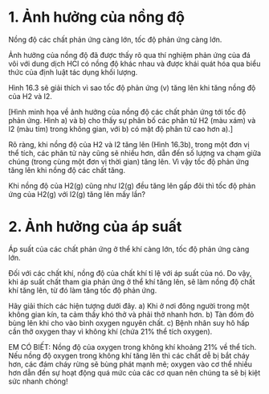 # 1. Ảnh hưởng của nồng độ

Nồng độ các chất phản ứng càng lớn, tốc độ phản ứng càng lớn.

Ảnh hưởng của nồng độ đã được thấy rõ qua thí nghiệm phản ứng của đá vôi với dung dịch HCl có nồng độ khác nhau và được khái quát hóa qua biểu thức của định luật tác dụng khối lượng.

Hình 16.3 sẽ giải thích vì sao tốc độ phản ứng (v) tăng lên khi tăng nồng độ của H2 và I2.

[Hình minh họa về ảnh hưởng của nồng độ các chất phản ứng tới tốc độ phản ứng. Hình a) và b) cho thấy sự phân bố các phân tử H2 (màu xám) và I2 (màu tím) trong không gian, với b) có mật độ phân tử cao hơn a).]

Rõ ràng, khi nồng độ của H2 và I2 tăng lên (Hình 16.3b), trong một đơn vị thể tích, các phân tử này cũng sẽ nhiều hơn, dẫn đến số lượng va chạm giữa chúng (trong cùng một đơn vị thời gian) tăng lên. Vì vậy tốc độ phản ứng tăng lên khi nồng độ các chất tăng.

Khi nồng độ của H2(g) cũng như I2(g) đều tăng lên gấp đôi thì tốc độ phản ứng của H2(g) với I2(g) tăng lên mấy lần?

# 2. Ảnh hưởng của áp suất

Áp suất của các chất phản ứng ở thể khí càng lớn, tốc độ phản ứng càng lớn.

Đối với các chất khí, nồng độ của chất khí tỉ lệ với áp suất của nó. Do vậy, khi áp suất chất tham gia phản ứng ở thể khí tăng lên, sẽ làm nồng độ chất khí tăng lên, từ đó làm tăng tốc độ phản ứng.

Hãy giải thích các hiện tượng dưới đây.
a) Khi ở nơi đông người trong một không gian kín, ta cảm thấy khó thở và phải thở nhanh hơn.
b) Tàn đóm đỏ bùng lên khi cho vào bình oxygen nguyên chất.
c) Bệnh nhân suy hô hấp cần thở oxygen thay vì không khí (chứa 21% thể tích oxygen).

EM CÓ BIẾT:
Nồng độ của oxygen trong không khí khoảng 21% về thể tích. Nếu nồng độ oxygen trong không khí tăng lên thì các chất dễ bị bắt cháy hơn, các đám cháy rừng sẽ bùng phát mạnh mẽ; oxygen vào cơ thể nhiều hơn dẫn đến sự hoạt động quá mức của các cơ quan nên chúng ta sẽ bị kiệt sức nhanh chóng!
